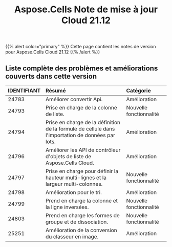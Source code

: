 ﻿---
title: Aspose.Cells Note de mise à jour Cloud 21.12
second_title: Aspose.Cells Cloud Documen
type: docs
url: /fr/aspose-cells-cloud-21-12-release-notes/
description: Aspose.Cells Cloud prend en charge Excel pour créer, convertir, fusionner, diviser, protéger, opération d'objet interne, etc.
weight: 10
---
{{% alert color="primary" %}} 
Cette page contient les notes de version pour Aspose.Cells Cloud 21.12
{{% /alert %}} 
## **Liste complète des problèmes et améliorations couverts dans cette version**
|**IDENTIFIANT**|**Résumé**|**Catégorie**|
|:- |:- |:- |
|24783 |Améliorer convertir Api.| Amélioration|
|24793 | Prise en charge de la colonne de liste.| Nouvelle fonctionnalité|
|24794 | Prise en charge de la définition de la formule de cellule dans l'importation de données par lots.| Amélioration|
|24796 |Améliorer les API de contrôleur d'objets de liste de Aspose.Cells Cloud.| Amélioration|
|24797 |Prise en charge pour définir la hauteur multi-lignes et la largeur multi-colonnes.| Nouvelle fonctionnalité|
|24798 |Amélioration pour le tri.| Amélioration|
|24799 |Prend en charge la colonne et la ligne inversées.| Nouvelle fonctionnalité|
|24803 |Prend en charge les formes de groupe et de dissociation.| Nouvelle fonctionnalité|
|25251 |Amélioration de la conversion du classeur en image.| Amélioration|
